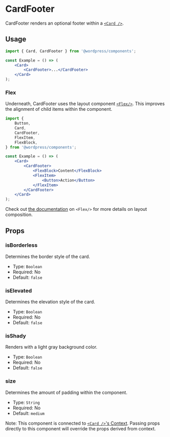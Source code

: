 # CardFooter

CardFooter renders an optional footer within a [`<Card />`](/packages/components/src/card/card/README.md).

## Usage

```jsx
import { Card, CardFooter } from '@wordpress/components';

const Example = () => (
	<Card>
		<CardFooter>...</CardFooter>
	</Card>
);
```

### Flex

Underneath, CardFooter uses the layout component [`<Flex/>`](../../flex/flex/README.md). This improves the alignment of child items within the component.

```jsx
import {
	Button,
	Card,
	CardFooter,
	FlexItem,
	FlexBlock,
} from '@wordpress/components';

const Example = () => (
	<Card>
		<CardFooter>
			<FlexBlock>Content</FlexBlock>
			<FlexItem>
				<Button>Action</Button>
			</FlexItem>
		</CardFooter>
	</Card>
);
```

Check out [the documentation](../../flex/flex/README.md) on `<Flex/>` for more details on layout composition.

## Props

### isBorderless

Determines the border style of the card.

-   Type: `Boolean`
-   Required: No
-   Default: `false`

### isElevated

Determines the elevation style of the card.

-   Type: `Boolean`
-   Required: No
-   Default: `false`

### isShady

Renders with a light gray background color.

-   Type: `Boolean`
-   Required: No
-   Default: `false`

### size

Determines the amount of padding within the component.

-   Type: `String`
-   Required: No
-   Default: `medium`

Note: This component is connected to [`<Card />`'s Context](/packages/components/src/card/card/README.md#context). Passing props directly to this component will override the props derived from context.

